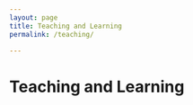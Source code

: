 ```yaml
---
layout: page
title: Teaching and Learning
permalink: /teaching/

---
```


# Teaching and Learning



